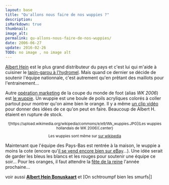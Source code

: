 ```yaml
---
layout: base
title: "Qu'allons nous faire de nos wuppies ?"
description: 
isMarkdown: true
thumbnail: 
image_alt: 
permalink: qu-allons-nous-faire-de-nos-wuppies/
date: 2006-06-27
update: 2016-02-26
TODO: no image , no image alt 
---
```




[Albert Hein](/albert-hein-et-compagnie) est le plus grand distributeur du pays et c'est lui qui m'aide à cuisiner le [lapin-garou à l'hydromel](/le-lapin-cochon-avec-appeltjes). Mais quand ce dernier se décide de soutenir l'équipe nationnale, c'est autrement qu'en prêtant des maillots pour l'entrainement...


Autre [opération marketing](/la-hollande-pour-la-france) de la coupe du monde de foot (alias *WK 2006*) est [le wuppie](http://magliery.com/Graphics/wups/). Un wuppie est une boule de poils acryliques colorés à coller partout pour montrer qu'on aime bien le orange. Il y a même [un clip vidéo](http://www.ah.nl/wup/article.jsp) pour donner des idées de ce qu'on peut en faire. Beaucoup de Albert H. étaient en rupture de stock.

<!-- HTML -->
<div style="text-align:center; font-size:smaller;">
<!-- / HTML -->
![https://upload.wikimedia.org/wikipedia/commons/e/e9/Wk_wuppies.JPG](Les wuppies hollandais de WK 2006){.center}

<!-- HTML -->
Les wuppies sont même sur <a href="https://commons.wikimedia.org/wiki/File:Wk_wuppies.JPG">sur wikipedia</a>
</div>
<!-- / HTML -->

Maintenant que l'équipe des Pays-Bas est rentrée à la maison, le wuppie a moins la cote (encore qu'[il se vend encore bien sur eBay](http://search.ebay.nl/wuppie-wuppies_W0QQfkrZ1QQfromZR8QQsatitleZQ28wuppieQ2cwuppiesQ29)...). Une idée serait de garder les bleus les blancs et les rouges pour soutenir une équipe ce soir... Pour les oranges, il faut attendre la [fête de la reine](/koninginnedag) l'année prochaine...

voir aussi **[Albert Hein Bonuskaart](/les-semaines-du-hamster)** et [On schtroumpf bien les smurfs|]